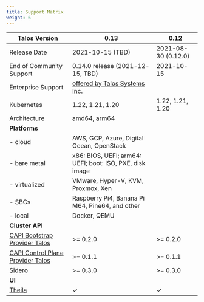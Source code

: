```yaml
---
title: Support Matrix
weight: 6
---
```


| Talos Version                                                                                                  | 0.13                               | 0.12                               |
|----------------------------------------------------------------------------------------------------------------|------------------------------------|------------------------------------|
| Release Date                                                                                                   | 2021-10-15 (TBD)                   | 2021-08-30 (0.12.0)                |
| End of Community Support                                                                                       | 0.14.0 release (2021-12-15, TBD)   | 2021-10-15                         |
| Enterprise Support                                                                                             | [offered by Talos Systems Inc.](https://www.talos-systems.com/support/) |
| Kubernetes                                                                                                     | 1.22, 1.21, 1.20                   | 1.22, 1.21, 1.20                    |
| Architecture                                                                                                   | amd64, arm64                                                            |
| **Platforms**                                                                                                  |                                    |                                    |
| - cloud                                                                                                        | AWS, GCP, Azure, Digital Ocean, OpenStack                               |
| - bare metal                                                                                                   | x86: BIOS, UEFI; arm64: UEFI; boot: ISO, PXE, disk image                |
| - virtualized                                                                                                  | VMware, Hyper-V, KVM, Proxmox, Xen                                      |
| - SBCs                                                                                                         | Raspberry Pi4, Banana Pi M64, Pine64, and other                         |
| - local                                                                                                        | Docker, QEMU                                                            |
| **Cluster API**                                                                                                |                                    |                                    |
| [CAPI Bootstrap Provider Talos](https://github.com/talos-systems/cluster-api-bootstrap-provider-talos)         | >= 0.2.0                           | >= 0.2.0                           |
| [CAPI Control Plane Provider Talos](https://github.com/talos-systems/cluster-api-control-plane-provider-talos) | >= 0.1.1                           | >= 0.1.1                           |
| [Sidero](https://www.sidero.dev/)                                                                              | >= 0.3.0                           | >= 0.3.0                           |
| **UI**                                                                                                         |                                    |                                    |
| [Theila](https://github.com/talos-systems/theila)                                                              | ✓                                  | ✓                                  |
